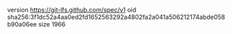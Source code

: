 version https://git-lfs.github.com/spec/v1
oid sha256:3f1dc52a4aa0ed2fd1652563292a4802fa2a041a506212174abde058b90a06ee
size 1966
